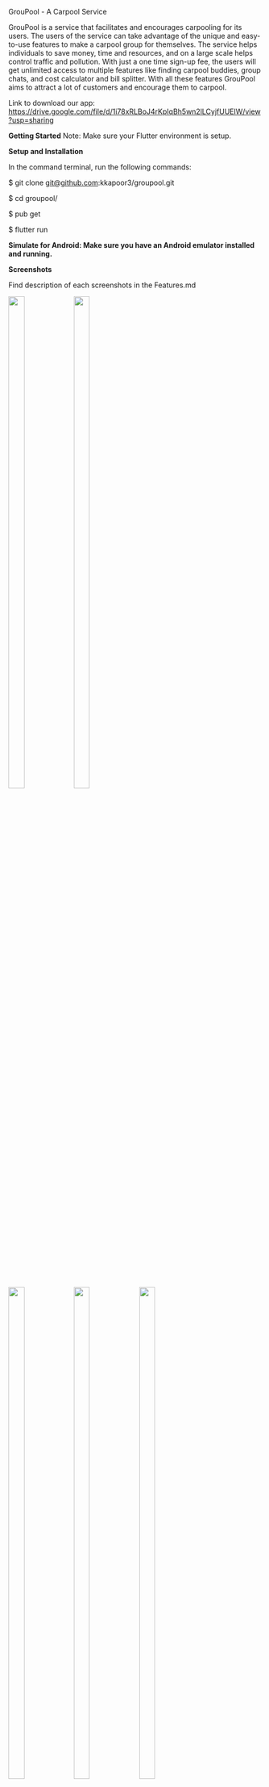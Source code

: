 GrouPool - A  Carpool Service

GrouPool is a service that facilitates and encourages carpooling for its users. The users of the service can take advantage of the unique and easy-to-use features to make a carpool group for themselves. The service helps individuals to save money, time and resources, and on a large scale helps control traffic and pollution. With just a one time sign-up fee, the users will get unlimited access to multiple features like finding carpool buddies, group chats, and cost calculator and bill splitter. With all these features GrouPool aims to attract a lot of customers and encourage them to carpool.

Link to download our app: https://drive.google.com/file/d/1i78xRLBoJ4rKpIqBh5wn2lLCyjfUUElW/view?usp=sharing

**Getting Started**
Note: Make sure your Flutter environment is setup.

**Setup and Installation**

In the command terminal, run the following commands:

$ git clone git@github.com:kkapoor3/groupool.git

$ cd groupool/

$ pub get

$ flutter run


**Simulate for Android: 
Make sure you have an Android emulator installed and running.**

**Screenshots**

Find description of each screenshots in the Features.md

<img src="https://user-images.githubusercontent.com/39582048/144165752-eb409e16-cdb0-42bf-ace3-e6e5150db93e.png" width=25% height=50%> <img src="https://user-images.githubusercontent.com/39582048/144165938-d0630a3f-8a2d-436f-b72b-6e8dac117170.png" width=25% height=50%>


<img src="https://user-images.githubusercontent.com/39582048/144166532-0cc23128-3582-40b1-b3f6-33c2347ad994.png" width=25% height=50%> <img src="https://user-images.githubusercontent.com/39582048/144166626-198197b7-cf9d-4963-9f4f-133985d98f99.png" width=25% height=50%> 
<img src="https://user-images.githubusercontent.com/39582048/144167679-0c4a12da-f222-4e34-aa1b-3726f7d1e5c8.png" width=25% height=50%>

<img src="https://user-images.githubusercontent.com/39582048/144168090-6836b0db-da47-486b-b8e1-7e9b923e77ce.png" width=25% height=50%> <img src="https://user-images.githubusercontent.com/39582048/144169233-0bdc9c00-bbf1-40f5-b003-c3aef6584166.png"  width=25% height=50%> <img src="https://user-images.githubusercontent.com/39582048/144169245-c3c8dace-b0c5-4e76-ba59-997c1972ac81.png"  width=25% height=50%>

<img src="https://user-images.githubusercontent.com/39582048/144169471-d89d8125-5f40-4fa0-8bfb-95a96e734f22.png"  width=25% height=50%> <img src="https://user-images.githubusercontent.com/39582048/144169918-12245fbb-c0a0-4680-b700-87c0cc5ad7c8.png"  width=25% height=50%>


